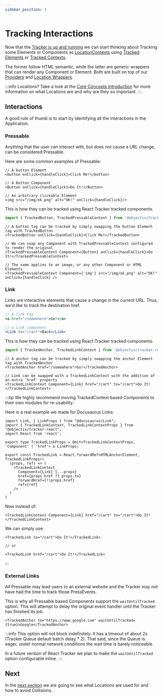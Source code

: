 ```yaml
---
sidebar_position: 3
---
```


# Tracking Interactions

Now that the [Tracker is up and running](/tracking/react/how-to-guides/getting-started.md) we can start 
thinking about Tracking some Elements or Components as 
[LocationContexts](/taxonomy/reference/location-contexts/overview.md) using [Tracked Elements](/tracking/react/api-reference/trackedElements/overview.md) or [Tracked Contexts](/tracking/react/api-reference/trackedElements/overview.md).

The former follow HTML semantic, while the latter are generic wrappers that can render any Component or Element. Both are built on top of our [Providers](/tracking/react/api-reference/common/providers/overview.md) and [Location Wrappers](/tracking/react/api-reference/locationWrappers/overview.md).

:::info Locations?
Take a look at the [Core Concepts Introduction](/tracking/core-concepts) for more information on what Locations are and why are they so important.
:::

## Interactions
A good rule of thumb is to start by identifying all the interactions in the Application. 

### Pressable
Anything that the user can interact with, but does not cause a URL change, can be considered Pressable. 

Here are some common examples of Pressable:

```tsx
// A button Element 
<button onClick={handleClick}>Click Me!</button>

// A Button Component 
<Button onClick={handleClick}>Do It!</Button>

// An arbitrary clickable Element
<img src="/img/ok.png" alt="OK!" onClick={handleClick}/>
```

This is how they can be tracked using React Tracker tracked components.

```ts
import { TrackedButton, TrackedPressableContext } from '@objectiv/tracker-react';
```

```tsx
// A button tag can be tracked by simply swapping the button Element tag with TrackedButton 
<TrackedButton onClick={handleClick}>Click Me!</TrackedButton>

// We can swap any Component with TrackedPressableContext configured to render the original 
<TrackedPressableContext Component={Button} onClick={handleClick}>Do It!</TrackedPressableContext>

// The same applies to an image, or any other Component or HTML Elements
<TrackedPressableContext Component={'img'} src="/img/ok.png" alt="OK!" onClick={handleClick} />
```


### Link
Links are interactive elements that cause a change in the current URL. Thus, we'd like to track the destination href.

```jsx
// A link tag 
<a href="/somewhere">Go!</a>

// a Link component 
<Link to="/cart">Back</Link>
```

This is how they can be tracked using React Tracker tracked components.

```ts
import { TrackedAnchor, TrackedLinkContext } from '@objectiv/tracker-react';
```

```tsx
// A anchor tag can be tracked by simply swapping the anchor Element tag with TrackedAnchor 
<TrackedAnchor href="/somewhere">Go!</TrackedAnchor>

// Link can be swapped with a TrackedLinkContext with the addition of an extra `href` property   
<TrackedLinkContext Component={Link} href="/cart" to="/cart">Do It!</TrackedLinkContext>
```

:::tip
We highly recommend moving TrackedContext based Components to their own modules for re-usability.   

Here is a real example we made for Docusaurus Links:

```tsx
import Link, { LinkProps } from "@docusaurus/Link";
import { TrackedLinkContext, TrackedLinkContextProps } from "@objectiv/tracker-react";
import React from 'react';

export type TrackedLinkProps = Omit<TrackedLinkContextProps, 'Component' | 'href'> & LinkProps;

export const TrackedLink = React.forwardRef<HTMLAnchorElement, TrackedLinkProps>(
  (props, ref) => (
    <TrackedLinkContext 
      Component={Link} {...props} 
      href={props.href ?? props.to} 
      forwardHref={!!props.href} 
      ref={ref}
    />
  )
)
```

Now instead of:
```tsx
<TrackedLinkContext Component={Link} href="/cart" to="/cart">Do It!</TrackedLinkContext>
```

We can simply use:
```tsx
<TrackedLink to="/cart">Do It!</TrackedLink>

// or

<TrackedLink href="/cart">Do It!</TrackedLink>

```
:::

### External Links
All Pressable may lead users to an external website and the Tracker may not have had the time to track those PressEvents.

This is why all Pressable based Components support the `waitUntilTracked` option. 
This will attempt to delay the original event handler until the Tracker has finished its job.

```tsx
<TrackedAnchor to="https://www.google.com" waitUntilTracked={true}>Google</TrackedAnchor>
```

:::info
This option will not block indefinitely. It has a timeout of about 2s (Tracker Queue default batch delay * 2).
That said, since the Queue is eager, under normal network conditions the wait time is barely noticeable.

In a future version of React Tracker we plan to make the `waitUntilTracked` option configurable inline.
:::

## Next
In the [next section](/tracking/react/how-to-guides/tracking-locations.md) we are going to see what Locations are used for and how to avoid Collisions.    